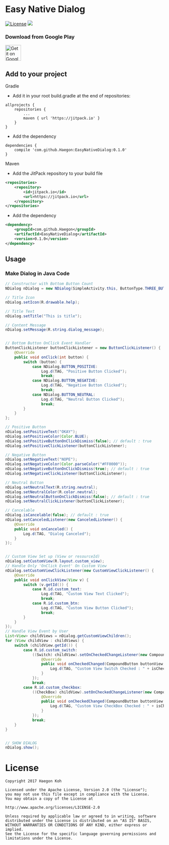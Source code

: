 # Easy Native Dialog

[![License](https://img.shields.io/badge/License-Apache%202.0-blue.svg)](https://opensource.org/licenses/Apache-2.0)
[![](https://jitpack.io/v/Haegon/ParallaxViewPager.svg)](https://jitpack.io/#Haegon/EasyNativeDialog)


### Download from Google Play

<a href="https://play.google.com/store/apps/details?id=com.gohn.nativedialog.sample"><img alt="Get it on Google Play" src="https://play.google.com/intl/en_us/badges/images/generic/en-play-badge.png" height="50px"/></a>



## Add to your project

Gradle

* Add it in your root build.gradle at the end of repositories:
```Gradle
allprojects {
    repositories {
    	...
    	maven { url 'https://jitpack.io' }
    }
}
```

* Add the dependency
```Gradle
dependencies {
    compile 'com.github.Haegon:EasyNativeDialog:0.1.0'
}
```


Maven

* Add the JitPack repository to your build file
```xml
<repositories>
    <repository>
        <id>jitpack.io</id>
        <url>https://jitpack.io</url>
    </repository>
</repositories>
```

* Add the dependency
```xml
<dependency>
    <groupId>com.github.Haegon</groupId>
    <artifactId>EasyNativeDialog</artifactId>
    <version>0.1.0</version>
</dependency>
```

## Usage

### Make Dialog in Java Code
```Java
// Constructor with Bottom Button Count
NDialog nDialog = new NDialog(SimpleActivity.this, ButtonType.THREE_BUTTON);

// Title Icon
nDialog.setIcon(R.drawable.help);

// Title Text
nDialog.setTitle("This is title");

// Content Message
nDialog.setMessage(R.string.dialog_message);


// Bottom Button OnClick Event Handler
ButtonClickListener buttonClickListener = new ButtonClickListener() {
    @Override
    public void onClick(int button) {
        switch (button) {
            case NDialog.BUTTON_POSITIVE:
                Log.d(TAG, "Positive Button Clicked");
                break;
            case NDialog.BUTTON_NEGATIVE:
                Log.d(TAG, "Negative Button Clicked");
                break;
            case NDialog.BUTTON_NEUTRAL:
                Log.d(TAG, "Neutral Button Clicked");
                break;
        }
    }
};

// Positive Button
nDialog.setPositiveText("OKAY");
nDialog.setPositiveColor(Color.BLUE);
nDialog.setPositiveButtonOnClickDismiss(false); // default : true
nDialog.setPositiveClickListener(buttonClickListener);

// Negative Button
nDialog.setNegativeText("NOPE");
nDialog.setNegativeColor(Color.parseColor("#FF0000"));
nDialog.setNegativeButtonOnClickDismiss(true); // default : true
nDialog.setNegativeClickListener(buttonClickListener);

// Neutral Button
nDialog.setNeutralText(R.string.neutral);
nDialog.setNeutralColor(R.color.neutral);
nDialog.setNeutralButtonOnClickDismiss(false); // default : true
nDialog.setNeutralClickListener(buttonClickListener);

// Cancelable
nDialog.isCancelable(false); // default : true
nDialog.setCanceledListener(new CanceledListener() {
    @Override
    public void onCanceled() {
        Log.d(TAG, "Dialog Canceled");
    }
});


// Custom View Set up (View or resourceId)
nDialog.setCustomView(R.layout.custom_view);
// Handle Only 'OnClick Event' On Custom View
nDialog.setCustomViewClickListener(new CustomViewClickListener() {
    @Override
    public void onClickView(View v) {
        switch (v.getId()) {
            case R.id.custom_text:
                Log.d(TAG, "Custom View Text Clicked");
                break;
            case R.id.custom_btn:
                Log.d(TAG, "Custom View Button Clicked");
                break;
        }
    }
});
// Handle View Event by User
List<View> childViews = nDialog.getCustomViewChildren();
for (View childView : childViews) {
    switch (childView.getId()) {
        case R.id.custom_switch:
            ((Switch) childView).setOnCheckedChangeListener(new CompoundButton.OnCheckedChangeListener() {
                @Override
                public void onCheckedChanged(CompoundButton buttonView, boolean isChecked) {
                    Log.d(TAG, "Custom View Switch Checked : " + isChecked);
                }
            });
            break;
        case R.id.custom_checkbox:
            ((CheckBox) childView).setOnCheckedChangeListener(new CompoundButton.OnCheckedChangeListener() {
                @Override
                public void onCheckedChanged(CompoundButton buttonView, boolean isChecked) {
                    Log.d(TAG, "Custom View CheckBox Checked : " + isChecked);
                }
            });
            break;
    }
}


// SHOW DIALOG
nDialog.show();
```

License
=======

    Copyright 2017 Haegon Koh

    Licensed under the Apache License, Version 2.0 (the "License");
    you may not use this file except in compliance with the License.
    You may obtain a copy of the License at

    http://www.apache.org/licenses/LICENSE-2.0

    Unless required by applicable law or agreed to in writing, software
    distributed under the License is distributed on an "AS IS" BASIS,
    WITHOUT WARRANTIES OR CONDITIONS OF ANY KIND, either express or implied.
    See the License for the specific language governing permissions and
    limitations under the License.
